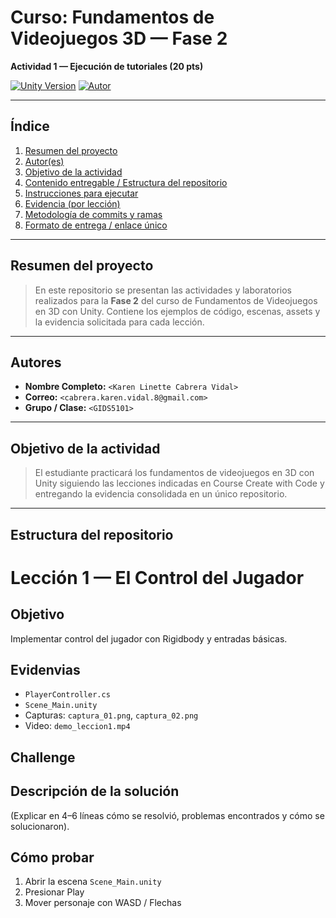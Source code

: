 # Curso: Fundamentos de Videojuegos 3D — Fase 2  
**Actividad 1 — Ejecución de tutoriales (20 pts)**

[![Unity Version](https://img.shields.io/badge/unity-<2022.3>-blue)]()
[![Autor](https://img.shields.io/badge/autor-<Linette_Vidal>-orange)]()

---

## Índice
1. [Resumen del proyecto](#resumen-del-proyecto)  
2. [Autor(es)](#autores)  
3. [Objetivo de la actividad](#objetivo-de-la-actividad)  
4. [Contenido entregable / Estructura del repositorio](#estructura-del-repositorio)  
5. [Instrucciones para ejecutar](#instrucciones-para-ejecutar)  
6. [Evidencia (por lección)](#evidencia-por-lección)  
7. [Metodología de commits y ramas](#metodología-de-commits-y-ramas)  
8. [Formato de entrega / enlace único](#formato-de-entrega--enlace-único)  

---

## Resumen del proyecto
> En este repositorio se presentan las actividades y laboratorios realizados para la **Fase 2** del curso de Fundamentos de Videojuegos en 3D con Unity. Contiene los ejemplos de código, escenas, assets y la evidencia solicitada para cada lección.

---

## Autores
- **Nombre Completo:** `<Karen Linette Cabrera Vidal>`  
- **Correo:** `<cabrera.karen.vidal.8@gmail.com>`  
- **Grupo / Clase:** `<GIDS5101>`  

---

## Objetivo de la actividad
> El estudiante practicará los fundamentos de videojuegos en 3D con Unity siguiendo las lecciones indicadas en Course Create with Code y entregando la evidencia consolidada en un único repositorio.

---

## Estructura del repositorio
# Lección 1 — El Control del Jugador

## Objetivo
Implementar control del jugador con Rigidbody y entradas básicas.

## Evidenvias
- `PlayerController.cs`
- `Scene_Main.unity`
- Capturas: `captura_01.png`, `captura_02.png`
- Video: `demo_leccion1.mp4`

## Challenge


## Descripción de la solución
(Explicar en 4–6 líneas cómo se resolvió, problemas encontrados y cómo se solucionaron).

## Cómo probar
1. Abrir la escena `Scene_Main.unity`
2. Presionar Play
3. Mover personaje con WASD / Flechas


